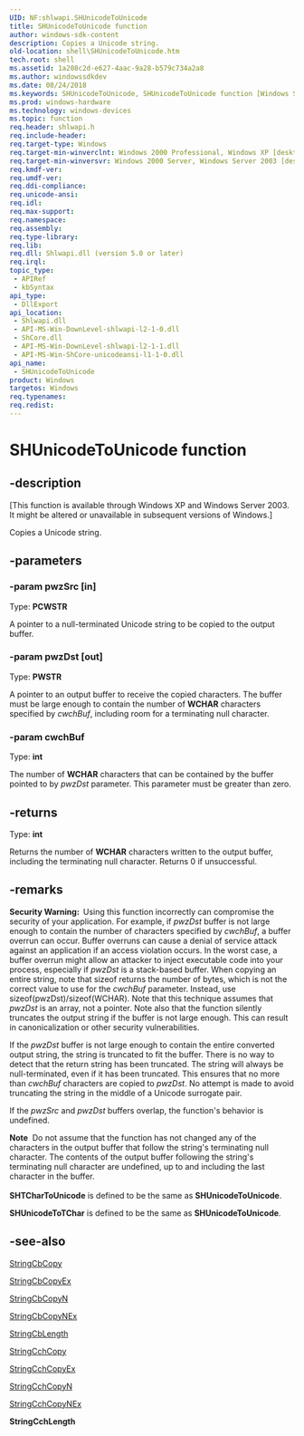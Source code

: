 ```yaml
---
UID: NF:shlwapi.SHUnicodeToUnicode
title: SHUnicodeToUnicode function
author: windows-sdk-content
description: Copies a Unicode string.
old-location: shell\SHUnicodeToUnicode.htm
tech.root: shell
ms.assetid: 1a208c2d-e627-4aac-9a28-b579c734a2a8
ms.author: windowssdkdev
ms.date: 08/24/2018
ms.keywords: SHUnicodeToUnicode, SHUnicodeToUnicode function [Windows Shell], _win32_SHUnicodeToUnicode, shell.SHUnicodeToUnicode, shlwapi/SHUnicodeToUnicode
ms.prod: windows-hardware
ms.technology: windows-devices
ms.topic: function
req.header: shlwapi.h
req.include-header: 
req.target-type: Windows
req.target-min-winverclnt: Windows 2000 Professional, Windows XP [desktop apps only]
req.target-min-winversvr: Windows 2000 Server, Windows Server 2003 [desktop apps only]
req.kmdf-ver: 
req.umdf-ver: 
req.ddi-compliance: 
req.unicode-ansi: 
req.idl: 
req.max-support: 
req.namespace: 
req.assembly: 
req.type-library: 
req.lib: 
req.dll: Shlwapi.dll (version 5.0 or later)
req.irql: 
topic_type:
 - APIRef
 - kbSyntax
api_type:
 - DllExport
api_location:
 - Shlwapi.dll
 - API-MS-Win-DownLevel-shlwapi-l2-1-0.dll
 - ShCore.dll
 - API-MS-Win-DownLevel-shlwapi-l2-1-1.dll
 - API-MS-Win-ShCore-unicodeansi-l1-1-0.dll
api_name:
 - SHUnicodeToUnicode
product: Windows
targetos: Windows
req.typenames: 
req.redist: 
---
```


# SHUnicodeToUnicode function


## -description


<p class="CCE_Message">[This function is available through Windows XP and Windows Server 2003. It might be altered or unavailable in subsequent versions of Windows.]

Copies a Unicode string.


## -parameters




### -param pwzSrc [in]

Type: <b>PCWSTR</b>

A pointer to a null-terminated Unicode string to be copied to the output buffer.


### -param pwzDst [out]

Type: <b>PWSTR</b>

A pointer to an output buffer to receive the copied characters. The buffer must be large enough to contain the number of <b>WCHAR</b> characters specified by <i>cwchBuf</i>, including room for a terminating null character.


### -param cwchBuf

Type: <b>int</b>

The number of <b>WCHAR</b> characters that can be contained by the buffer pointed to by <i>pwzDst</i> parameter. This parameter must be greater than zero.


## -returns



Type: <b>int</b>

Returns the number of <b>WCHAR</b> characters written to the output buffer, including the terminating null character. Returns 0 if unsuccessful.




## -remarks



<b>Security Warning:  </b>Using this function incorrectly can compromise the security of your application. For example, if <i>pwzDst</i> buffer is not large enough to contain the number of characters specified by <i>cwchBuf</i>, a buffer overrun can occur. Buffer overruns can cause a denial of service attack against an application if an access violation occurs. In the worst case, a buffer overrun might allow an attacker to inject executable code into your process, especially if <i>pwzDst</i> is a stack-based buffer. When copying an entire string, note that sizeof returns the number of bytes, which is not the correct value to use for the <i>cwchBuf</i> parameter. Instead, use sizeof(pwzDst)/sizeof(WCHAR). Note that this technique assumes that <i>pwzDst</i> is an array, not a pointer. Note also that the function silently truncates the output string  if the buffer is not large enough. This can result in canonicalization or other security vulnerabilities.

If the <i>pwzDst</i> buffer is not large enough to contain the entire converted output string, the string is truncated to fit the buffer. There is no way to detect that the return string has been truncated.  The string will always be null-terminated, even if it has been truncated. This ensures that no more than <i>cwchBuf</i> characters are copied to <i>pwzDst</i>. No attempt is made to avoid truncating the string in the middle of a Unicode surrogate pair.

If the <i>pwzSrc</i> and <i>pwzDst</i> buffers overlap, the function's behavior is undefined.

<div class="alert"><b>Note</b>  Do not assume that the function has not changed any of the characters in the output buffer that follow the string's terminating null character. The contents of the output buffer following the string's terminating null character are undefined, up to and including the last character in the buffer.</div>
<div> </div>
<b>SHTCharToUnicode</b> is defined to be the same as <b>SHUnicodeToUnicode</b>.

<b>SHUnicodeToTChar</b> is defined to be the same as <b>SHUnicodeToUnicode</b>.




## -see-also




<a href="https://msdn.microsoft.com/en-us/library/ms647499(v=VS.85).aspx">StringCbCopy</a>



<a href="https://msdn.microsoft.com/en-us/library/ms647500(v=VS.85).aspx">StringCbCopyEx</a>



<a href="https://msdn.microsoft.com/en-us/library/ms647501(v=VS.85).aspx">StringCbCopyN</a>



<a href="https://msdn.microsoft.com/en-us/library/ms647503(v=VS.85).aspx">StringCbCopyNEx</a>



<a href="https://msdn.microsoft.com/en-us/library/ms647509(v=VS.85).aspx">StringCbLength</a>



<a href="https://msdn.microsoft.com/en-us/library/ms647527(v=VS.85).aspx">StringCchCopy</a>



<a href="https://msdn.microsoft.com/en-us/library/ms647529(v=VS.85).aspx">StringCchCopyEx</a>



<a href="https://msdn.microsoft.com/en-us/library/ms647530(v=VS.85).aspx">StringCchCopyN</a>



<a href="https://msdn.microsoft.com/en-us/library/ms647533(v=VS.85).aspx">StringCchCopyNEx</a>



<b>StringCchLength</b>
 

 

